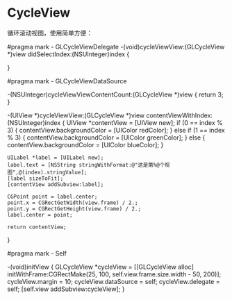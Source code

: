# CycleView

循环滚动视图，使用简单方便：

#pragma mark - GLCycleViewDelegate
-(void)cycleViewView:(GLCycleView *)view didSelectIndex:(NSUInteger)index
{
    
}

#pragma mark - GLCycleViewDataSource

-(NSUInteger)cycleViewViewContentCount:(GLCycleView *)view
{
    return 3;
}

-(UIView *)cycleViewView:(GLCycleView *)view contentViewWithIndex:(NSUInteger)index
{
    UIView *contentView = [UIView new];
    if (0 == index % 3) {
        contentView.backgroundColor = [UIColor redColor];
    }
    else if (1 == index % 3) {
        contentView.backgroundColor = [UIColor greenColor];
    }
    else
    {
        contentView.backgroundColor = [UIColor blueColor];
    }
    
    UILabel *label = [UILabel new];
    label.text = [NSString stringWithFormat:@"这是第%@个视图",@(index).stringValue];
    [label sizeToFit];
    [contentView addSubview:label];
    
    CGPoint point = label.center;
    point.x = CGRectGetWidth(view.frame) / 2.;
    point.y = CGRectGetHeight(view.frame) / 2.;
    label.center = point;

    return contentView;
}

#pragma mark - Self

-(void)initView
{
    GLCycleView *cycleView = [[GLCycleView alloc] initWithFrame:CGRectMake(25, 100, self.view.frame.size.width - 50, 200)];
    cycleView.margin = 10;
    cycleView.dataSource = self;
    cycleView.delegate   = self;
    [self.view addSubview:cycleView];
}

